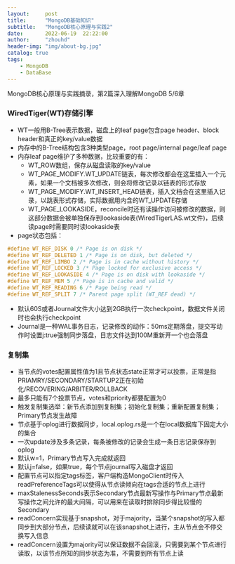 ```yaml
---
layout:     post
title:      "MongoDB基础知识"
subtitle:   "MongoDB核心原理与实践2"
date:       2022-06-19  22:22:00
author:     "zhouhd"
header-img: "img/about-bg.jpg"
catalog: true
tags:
    - MongoDB
    - DataBase
---
```


MongoDB核心原理与实践摘录，第2篇深入理解MongoDB 5/6章

### WiredTiger(WT)存储引擎
- WT一般用B-Tree表示数据，磁盘上的leaf page包含page header、block header和真正的key/value数据
- 内存中的B-Tree结构包含3种类型page，root page/internal page/leaf page
- 内存leaf page维护了多种数据，比较重要的有：
    - WT_ROW数组，保存从磁盘读取的key/value
    - WT_PAGE_MODIFY.WT_UPDATE链表，每次修改都会在这里插入一个元素，如果一个文档被多次修改，则会将修改记录以链表的形式存放
    - WT_PAGE_MODIFY.WT_INSERT_HEAD链表，插入文档会在这里插入记录，以跳表形式存储，实际数据用内含的WT_UPDATE存储
    - WT_PAGE_LOOKASIDE，reconcile时还有读操作访问被修改的数据，则这部分数据会被单独保存到lookaside表(WiredTigerLAS.wt文件)，后续读page时需要同时读lookaside表
- page状态包括：
```C++
#define WT_REF_DISK 0 /* Page is on disk */
#define WT_REF_DELETED 1 /* Page is on disk, but deleted */
#define WT_REF_LIMBO 2 /* Page is in cache without history */
#define WT_REF_LOCKED 3 /* Page locked for exclusive access */
#define WT_REF_LOOKASIDE 4 /* Page is on disk with lookaside */
#define WT_REF_MEM 5 /* Page is in cache and valid */
#define WT_REF_READING 6 /* Page being read */
#define WT_REF_SPLIT 7 /* Parent page split (WT_REF dead) */
```
- 默认60S或者Journal文件大小达到2GB执行一次checkpoint，数据文件关闭时也会执行checkpoint
- Journal是一种WAL事务日志，记录修改的动作：50ms定期落盘，提交写动作时设置j:true强制同步落盘，日志文件达到100M重新开一个也会落盘

### 复制集
- 当节点的votes配置属性值为1且节点状态state正常才可以投票，正常是指PRIAMRY/SECONDARY/STARTUP2正在初始化/RECOVERING/ARBITER/ROLLBACK
- 最多只能有7个投票节点，votes和priority都要配置为0
- 触发复制集选举：新节点添加到复制集；初始化复制集；重新配置复制集；Primary节点发生故障
- 节点基于oplog进行数据同步，local.oplog.rs是一个在local数据库下固定大小的集合
- 一次update涉及多条记录，每条被修改的记录会生成一条日志记录保存到oplog
- 默认w=1，Primary节点写入完成就返回
- 默认j=false，如果true，每个节点journal写入磁盘才返回
- 配置节点可以指定tags标签，客户端构造MongoClient时传入readPreferenceTags可以使得从节点读倾向在tags合适的节点上进行
- maxStalenessSeconds表示Secondary节点最新写操作与Primary节点最新写操作之间允许的最大间隔，可以用来在读取时排除同步得比较慢的Secondary
- readConcern实现基于snapshot，对于majority，当某个snapshot的写入都同步到大部分节点，后续读就可以在该snapshot上进行，主从节点会不停交换写入信息
- readConcern设置为majority可以保证数据不会回滚，只需要到某个节点进行读取，以该节点所知的同步状态为准，不需要到所有节点上读
